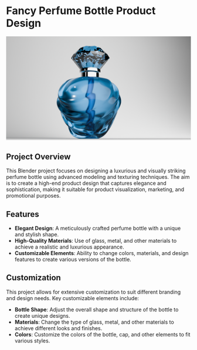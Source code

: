 # Fancy Perfume Bottle Product Design
![perfume](perfume.png)
## Project Overview

This Blender project focuses on designing a luxurious and visually striking perfume bottle using advanced modeling and texturing techniques. The aim is to create a high-end product design that captures elegance and sophistication, making it suitable for product visualization, marketing, and promotional purposes.

## Features

- **Elegant Design**: A meticulously crafted perfume bottle with a unique and stylish shape.
- **High-Quality Materials**: Use of glass, metal, and other materials to achieve a realistic and luxurious appearance.
- **Customizable Elements**: Ability to change colors, materials, and design features to create various versions of the bottle.

## Customization

This project allows for extensive customization to suit different branding and design needs. Key customizable elements include:

- **Bottle Shape**: Adjust the overall shape and structure of the bottle to create unique designs.
- **Materials**: Change the type of glass, metal, and other materials to achieve different looks and finishes.
- **Colors**: Customize the colors of the bottle, cap, and other elements to fit various styles.
